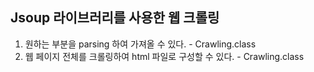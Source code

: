 ## Jsoup 라이브러리를 사용한 웹 크롤링
1. 원하는 부분을 parsing 하여 가져올 수 있다. - Crawling.class
2. 웹 페이지 전체를 크롤링하여 html 파일로 구성할 수 있다. - Crawling.class
